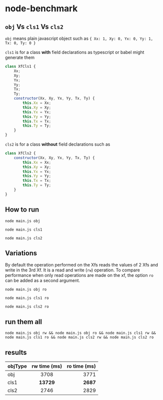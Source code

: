 # node-benchmark

## `obj` Vs `cls1` Vs `cls2`

`obj` means plain javascript object such as `{ Xx: 1, Xy: 0, Yx: 0, Yy: 1, Tx: 0, Ty: 0 }`

`cls1` is for a class **with** field declarations as typescript or babel might generate them
```javascript
class XfCls1 {
    Xx;
    Xy;
    Yx;
    Yy;
    Tx;
    Ty;
    constructor(Xx, Xy, Yx, Yy, Tx, Ty) {
        this.Xx = Xx;
        this.Xy = Xy;
        this.Yx = Yx;
        this.Yy = Yy;
        this.Tx = Tx;
        this.Ty = Ty;
    }
}
```

`cls2` is for a class **without** field declarations such as
```javascript
class XfCls2 {
    constructor(Xx, Xy, Yx, Yy, Tx, Ty) {
        this.Xx = Xx;
        this.Xy = Xy;
        this.Yx = Yx;
        this.Yy = Yy;
        this.Tx = Tx;
        this.Ty = Ty;
    }
}
```

## How to run

`node main.js obj`

`node main.js cls1`

`node main.js cls2`


## Variations

By default the operation performed on the Xfs reads the values of 2 Xfs and write in the 3rd Xf. It is a read and write (`rw`) operation. To compare performance when only read operations are made on the xf, the option `ro` can be added as a second argument.

`node main.js obj ro`

`node main.js cls1 ro`

`node main.js cls2 ro`


## run them all

`node main.js obj rw && node main.js obj ro && node main.js cls1 rw && node main.js cls1 ro && node main.js cls2 rw && node main.js cls2 ro`

## results

| objType | rw time (ms) | ro time (ms)|
|---------|:------------:|------------:|
|  obj    | 3708         | 3771        |
|  cls1   | **13729**    | **2687**    |
|  cls2   | 2746         | 2829        |

